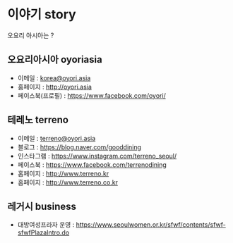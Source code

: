 # 이야기 story
오요리 아시아는 ?

## 오요리아시아 oyoriasia
- 이메일 : korea@oyori.asia
- 홈페이지 : http://oyori.asia
- 페이스북(프로필) : https://www.facebook.com/oyori/

## 테레노 terreno
- 이메일 : terreno@oyori.asia
- 블로그 : https://blog.naver.com/gooddining
- 인스타그램 : https://www.instagram.com/terreno_seoul/
- 페이스북 : https://www.facebook.com/terrenodining
- 홈페이지 : http://www.terreno.kr
- 홈페이지 : http://www.terreno.co.kr

## 레거시 business
- 대방여성프라자 운영 : https://www.seoulwomen.or.kr/sfwf/contents/sfwf-sfwfPlazaIntro.do
